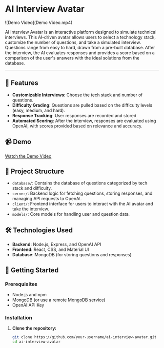 # AI Interview Avatar

![Demo Video](Demo Video.mp4)

AI Interview Avatar is an interactive platform designed to simulate technical interviews. This AI-driven avatar allows users to select a technology stack, customize the number of questions, and take a simulated interview. Questions range from easy to hard, drawn from a pre-built database. After the interview, the AI evaluates responses and provides a score based on a comparison of the user's answers with the ideal solutions from the database.

---

## 🚀 Features

- **Customizable Interviews**: Choose the tech stack and number of questions.
- **Difficulty Grading**: Questions are pulled based on the difficulty levels (easy, medium, and hard).
- **Response Tracking**: User responses are recorded and stored.
- **Automated Scoring**: After the interview, responses are evaluated using OpenAI, with scores provided based on relevance and accuracy.

## 📹 Demo

[Watch the Demo Video](link-to-demo-video)

## 📂 Project Structure

- `database/`: Contains the database of questions categorized by tech stack and difficulty.
- `server/`: Backend logic for fetching questions, storing responses, and managing API requests to OpenAI.
- `client/`: Frontend interface for users to interact with the AI avatar and take the interview.
- `models/`: Core models for handling user and question data.

## 🛠️ Technologies Used

- **Backend**: Node.js, Express, and OpenAI API
- **Frontend**: React, CSS, and Material UI
- **Database**: MongoDB (for storing questions and responses)

## 📝 Getting Started

### Prerequisites

- Node.js and npm
- MongoDB (or use a remote MongoDB service)
- OpenAI API Key

### Installation

1. **Clone the repository:**
   ```bash
   git clone https://github.com/your-username/ai-interview-avatar.git
   cd ai-interview-avatar
